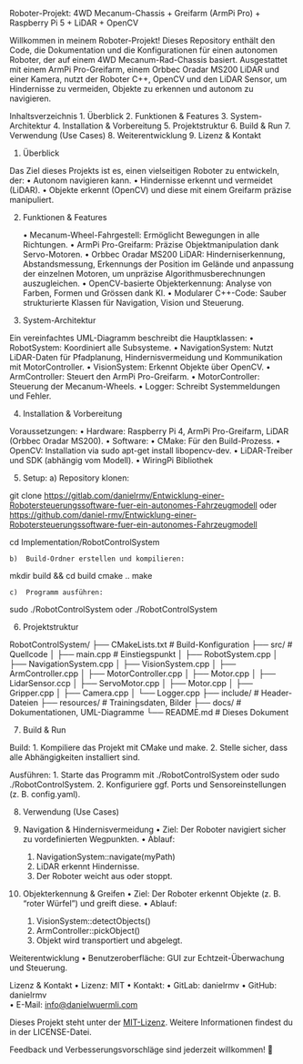 Roboter-Projekt: 4WD Mecanum-Chassis + Greifarm (ArmPi Pro) + Raspberry Pi 5 + LiDAR + OpenCV

Willkommen in meinem Roboter-Projekt!
Dieses Repository enthält den Code, die Dokumentation und die Konfigurationen für einen autonomen Roboter, der auf einem 4WD Mecanum-Rad-Chassis basiert. Ausgestattet mit einem ArmPi Pro-Greifarm, einem Orbbec Oradar MS200 LiDAR und einer Kamera, nutzt der Roboter C++, OpenCV und den LiDAR Sensor, um Hindernisse zu vermeiden, Objekte zu erkennen und autonom zu navigieren.

Inhaltsverzeichnis
	1.	Überblick
	2.	Funktionen & Features
	3.	System-Architektur
	4.	Installation & Vorbereitung
	5.	Projektstruktur
	6.	Build & Run
	7.	Verwendung (Use Cases)
	8.	Weiterentwicklung
	9.	Lizenz & Kontakt

1. Überblick

Das Ziel dieses Projekts ist es, einen vielseitigen Roboter zu entwickeln, der:
	•	Autonom navigieren kann.
	•	Hindernisse erkennt und vermeidet (LiDAR).
	•	Objekte erkennt (OpenCV) und diese mit einem Greifarm präzise manipuliert.

2. Funktionen & Features

	•	Mecanum-Wheel-Fahrgestell: Ermöglicht Bewegungen in alle Richtungen.
	•	ArmPi Pro-Greifarm: Präzise Objektmanipulation dank Servo-Motoren.
	•	Orbbec Oradar MS200 LiDAR: Hinderniserkennung, Abstandsmessung, Erkennungs der Position im Gelände und anpassung der einzelnen Motoren, um unpräzise Algorithmusberechnungen auszugleichen.
	•	OpenCV-basierte Objekterkennung: Analyse von Farben, Formen und Grössen dank KI.
	•	Modularer C++-Code: Sauber strukturierte Klassen für Navigation, Vision und Steuerung.

3. System-Architektur

Ein vereinfachtes UML-Diagramm beschreibt die Hauptklassen:
	•	RobotSystem: Koordiniert alle Subsysteme.
	•	NavigationSystem: Nutzt LiDAR-Daten für Pfadplanung, Hindernisvermeidung und Kommunikation mit MotorController.
	•	VisionSystem: Erkennt Objekte über OpenCV.
	•	ArmController: Steuert den ArmPi Pro-Greifarm.
	•	MotorController: Steuerung der Mecanum-Wheels.
	•	Logger: Schreibt Systemmeldungen und Fehler.

4. Installation & Vorbereitung

Voraussetzungen:
	•	Hardware: Raspberry Pi 4, ArmPi Pro-Greifarm, LiDAR (Orbbec Oradar MS200).
	•	Software:
	•	CMake: Für den Build-Prozess.
	•	OpenCV: Installation via sudo apt-get install libopencv-dev.
	•	LiDAR-Treiber und SDK (abhängig vom Modell).
    •   WiringPi Bibliothek

5. Setup:
	a)	Repository klonen:

git clone https://gitlab.com/danielrmv/Entwicklung-einer-Robotersteuerungssoftware-fuer-ein-autonomes-Fahrzeugmodell
    oder
    https://github.com/daniel-rmv/Entwicklung-einer-Robotersteuerungssoftware-fuer-ein-autonomes-Fahrzeugmodell

cd Implementation/RobotControlSystem


	b)	Build-Ordner erstellen und kompilieren:

mkdir build && cd build
cmake ..
make


	c)	Programm ausführen:

sudo ./RobotControlSystem
oder
./RobotControlSystem

6. Projektstruktur

RobotControlSystem/
├── CMakeLists.txt          # Build-Konfiguration
├── src/                    # Quellcode
│   ├── main.cpp            # Einstiegspunkt
│   ├── RobotSystem.cpp
│   ├── NavigationSystem.cpp
│   ├── VisionSystem.cpp
│   ├── ArmController.cpp
│   ├── MotorController.cpp
│   ├── Motor.cpp
│   ├── LidarSensor.ccp
│   ├── ServoMotor.cpp
│   ├── Motor.cpp
│   ├── Gripper.cpp
│   ├── Camera.cpp
│   └── Logger.cpp
├── include/                # Header-Dateien
├── resources/              # Trainingsdaten, Bilder
├── docs/                   # Dokumentationen, UML-Diagramme
└── README.md               # Dieses Dokument

7. Build & Run

Build:
	1.	Kompiliere das Projekt mit CMake und make.
	2.	Stelle sicher, dass alle Abhängigkeiten installiert sind.

Ausführen:
	1.	Starte das Programm mit ./RobotControlSystem oder sudo ./RobotControlSystem.
	2.	Konfiguriere ggf. Ports und Sensoreinstellungen (z. B. config.yaml).

8. Verwendung (Use Cases)

1. Navigation & Hindernisvermeidung
	•	Ziel: Der Roboter navigiert sicher zu vordefinierten Wegpunkten.
	•	Ablauf:
	1.	NavigationSystem::navigate(myPath)
	2.	LiDAR erkennt Hindernisse.
	3.	Der Roboter weicht aus oder stoppt.

2. Objekterkennung & Greifen
	•	Ziel: Der Roboter erkennt Objekte (z. B. “roter Würfel”) und greift diese.
	•	Ablauf:
	1.	VisionSystem::detectObjects()
	2.	ArmController::pickObject()
	3.	Objekt wird transportiert und abgelegt.

Weiterentwicklung
	•	Benutzeroberfläche: GUI zur Echtzeit-Überwachung und Steuerung.

Lizenz & Kontakt
	•	Lizenz: MIT
	•	Kontakt:
	•	GitLab: danielrmv
    •   GitHub: danielrmv   
	•	E-Mail: info@danielwuermli.com

Dieses Projekt steht unter der [MIT-Lizenz](./LICENSE). Weitere Informationen findest du in der LICENSE-Datei.

Feedback und Verbesserungsvorschläge sind jederzeit willkommen! 🎉
